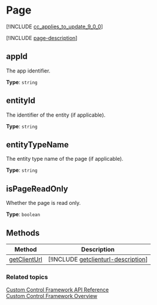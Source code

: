 # Page

[!INCLUDE [cc_applies_to_update_9_0_0](../../../includes/cc_applies_to_update_9_0_0.md)]

[!INCLUDE [page-description](includes/page-description.md)]

## appId

The app identifier.

**Type**: `string`



## entityId

The identifier of the entity (if applicable).

**Type**: `string`



## entityTypeName

The entity type name of the page (if applicable).

**Type**: `string`



## isPageReadOnly

Whether the page is read only.

**Type**: `boolean`




## Methods

|Method | Description | 
| ------|-------------|
|[getClientUrl](page/getclienturl.md)|[!INCLUDE [getclienturl-description](page/includes/getclienturl-description.md)]|

### Related topics

[Custom Control Framework API Reference](index.md)<br />
[Custom Control Framework Overview](../custom-control-framework-overview.md)
